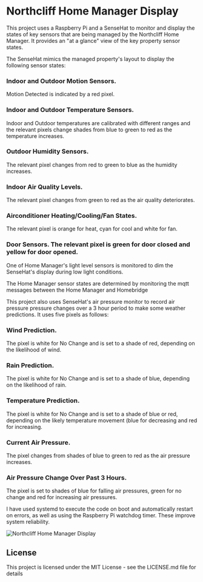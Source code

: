 # Northcliff Home Manager Display
This project uses a Raspberry Pi and a SenseHat to monitor and display the states of key sensors that are being managed by the Northcliff Home Manager. It provides an "at a glance" view of the key property sensor states.

The SenseHat mimics the managed property's layout to display the following sensor states:
### Indoor and Outdoor Motion Sensors.
  Motion Detected is indicated by a red pixel.
### Indoor and Outdoor Temperature Sensors.
  Indoor and Outdoor temperatures are calibrated with different ranges and the relevant pixels change shades from blue to green to red as the temperature increases.
### Outdoor Humidity Sensors.
  The relevant pixel changes from red to green to blue as the humidity increases.
### Indoor Air Quality Levels.
  The relevant pixel changes from green to red as the air quality deteriorates.
### Airconditioner Heating/Cooling/Fan States.
  The relevant pixel is orange for heat, cyan for cool and white for fan.
### Door Sensors. The relevant pixel is green for door closed and yellow for door opened.

One of Home Manager's light level sensors is monitored to dim the SenseHat's display during low light conditions.

The Home Manager sensor states are determined by monitoring the mqtt messages between the Home Manager and Homebridge

This project also uses SenseHat's air pressure monitor to record air pressure pressure changes over a 3 hour period to make some weather predictions. It uses five pixels as follows:
### Wind Prediction.
  The pixel is white for No Change and is set to a shade of red, depending on the likelihood of wind.
### Rain Prediction.
  The pixel is white for No Change and is set to a shade of blue, depending on the likelihood of rain.
### Temperature Prediction.
  The pixel is white for No Change and is set to a shade of blue or red, depending on the likely temperature movement (blue for decreasing and red for increasing.
### Current Air Pressure.
  The pixel changes from shades of blue to green to red as the air pressure increases.
### Air Pressure Change Over Past 3 Hours.
  The pixel is set to shades of blue for falling air pressures, green for no change and red for increasing air pressures.

I have used systemd to execute the code on boot and automatically restart on errors, as well as using the Raspberry Pi watchdog timer. These improve system reliability.

![Northcliff Home Manager Display](https://github.com/roscoe81/Home-Manager-Display/blob/master/IMG_6003.jpg)

## License

This project is licensed under the MIT License - see the LICENSE.md file for details
